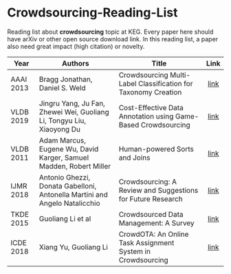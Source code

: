 # Crowdsourcing-Reading-List

Reading list about **crowdsourcing** topic at KEG. Every paper here should have arXiv or other open source download link. In this reading list, a paper also need great impact (high citation) or novelty.

| Year      | Authors                                                      | Title                                                        |                             Link                             |
| --------- | ------------------------------------------------------------ | ------------------------------------------------------------ | :----------------------------------------------------------: |
| AAAI 2013 | Bragg Jonathan, Daniel S. Weld                               | Crowdsourcing Multi-Label Classification for Taxonomy Creation | [link](https://www.aaai.org/ocs/index.php/HCOMP/HCOMP13/paper/viewFile/7560/7400) |
| VLDB 2019 | Jingru Yang, Ju Fan, Zhewei Wei, Guoliang Li, Tongyu Liu, Xiaoyong Du | Cost-Effective Data Annotation using Game-Based Crowdsourcing | [link](http://dbgroup.cs.tsinghua.edu.cn/ligl/papers/vldb19-crowd.pdf) |
| VLDB 2011 | Adam Marcus, Eugene Wu, David Karger, Samuel Madden, Robert Miller | Human-powered Sorts and Joins                                |           [link](https://arxiv.org/abs/1109.6881)            |
| IJMR 2018 | Antonio Ghezzi, Donata Gabelloni, Antonella Martini and Angelo Natalicchio | Crowdsourcing: A Review and Suggestions for Future Research  | [link](https://onlinelibrary.wiley.com/doi/pdf/10.1111/ijmr.12135) |
| TKDE 2015 | Guoliang Li et al                                            | Crowdsourced Data Management: A Survey                       | [link](http://zhydhkcws.github.io/crowd_survey/tkde-crowd_survey.pdf) |
| ICDE 2018 | Xiang Yu, Guoliang Li | CrowdOTA: An Online Task Assignment System in Crowdsourcing | [link](https://ieeexplore.ieee.org/stamp/stamp.jsp?tp=&arnumber=8509414)

